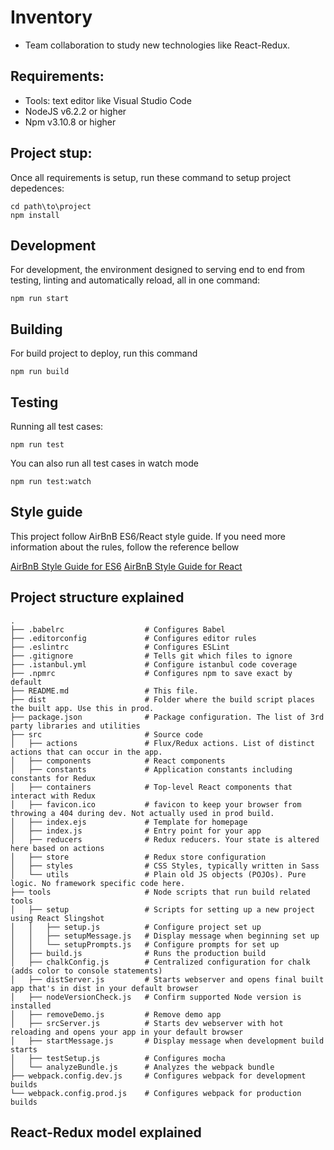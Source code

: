 # Inventory
- Team collaboration to study new technologies like React-Redux.

## Requirements:
- Tools: text editor like Visual Studio Code
- NodeJS v6.2.2 or higher
- Npm v3.10.8 or higher

## Project stup:

Once all requirements is setup, run these command to setup project depedences:

```
cd path\to\project
npm install
```

## Development

For development, the environment designed to serving end to end from testing, linting and automatically reload, all in one command:

```
npm run start
```

## Building

For build project to deploy, run this command

```
npm run build
```

## Testing

Running all test cases:

```
npm run test
```

You can also run all test cases in watch mode

```
npm run test:watch
```

## Style guide

This project follow AirBnB ES6/React style guide. If you need more information about the rules, follow the reference bellow

[AirBnB Style Guide for ES6](https://github.com/airbnb/javascript#ecmascript-6-styles)
[AirBnB Style Guide for React](https://github.com/airbnb/javascript/tree/master/react)

## Project structure explained

```
.
├── .babelrc                  # Configures Babel
├── .editorconfig             # Configures editor rules
├── .eslintrc                 # Configures ESLint
├── .gitignore                # Tells git which files to ignore
├── .istanbul.yml             # Configure istanbul code coverage
├── .npmrc                    # Configures npm to save exact by default
├── README.md                 # This file.
├── dist                      # Folder where the build script places the built app. Use this in prod.
├── package.json              # Package configuration. The list of 3rd party libraries and utilities
├── src                       # Source code
│   ├── actions               # Flux/Redux actions. List of distinct actions that can occur in the app.
│   ├── components            # React components
│   ├── constants             # Application constants including constants for Redux
│   ├── containers            # Top-level React components that interact with Redux
│   ├── favicon.ico           # favicon to keep your browser from throwing a 404 during dev. Not actually used in prod build.
│   ├── index.ejs             # Template for homepage
│   ├── index.js              # Entry point for your app
│   ├── reducers              # Redux reducers. Your state is altered here based on actions
│   ├── store                 # Redux store configuration
│   ├── styles                # CSS Styles, typically written in Sass
│   └── utils                 # Plain old JS objects (POJOs). Pure logic. No framework specific code here.
├── tools                     # Node scripts that run build related tools
│   ├── setup                 # Scripts for setting up a new project using React Slingshot
│   │   ├── setup.js          # Configure project set up
│   │   ├── setupMessage.js   # Display message when beginning set up
│   │   └── setupPrompts.js   # Configure prompts for set up
│   ├── build.js              # Runs the production build
│   ├── chalkConfig.js        # Centralized configuration for chalk (adds color to console statements)
│   ├── distServer.js         # Starts webserver and opens final built app that's in dist in your default browser
│   ├── nodeVersionCheck.js   # Confirm supported Node version is installed
│   ├── removeDemo.js         # Remove demo app
│   ├── srcServer.js          # Starts dev webserver with hot reloading and opens your app in your default browser
│   ├── startMessage.js       # Display message when development build starts
│   ├── testSetup.js          # Configures mocha
│   └── analyzeBundle.js      # Analyzes the webpack bundle
├── webpack.config.dev.js     # Configures webpack for development builds
└── webpack.config.prod.js    # Configures webpack for production builds
```

## React-Redux model explained
